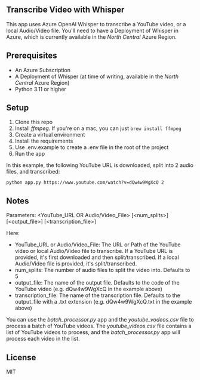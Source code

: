 ## Transcribe Video with Whisper
This app uses Azure OpenAI Whisper to transcribe a YouTube video, or a local Audio/Video file. You'll need to have a Deployment of Whisper in Azure, which is currently available in the *North Central* Azure Region.

## Prerequisites
- An Azure Subscription
- A Deployment of Whisper (at time of writing, available in the *North Central* Azure Region)
- Python 3.11 or higher

## Setup
1. Clone this repo
2. Install _ffmpeg_. If you're on a mac, you can just ```brew install ffmpeg``` 
3. Create a virtual environment
4. Install the requirements
5. Use .env.example to create a .env file in the root of the project
6. Run the app
   
In this example, the following YouTube URL is downloaded, split into 2 audio files, and transcribed:
```
python app.py https://www.youtube.com/watch?v=dQw4w9WgXcQ 2
```

## Notes
Parameters: <YouTube_URL OR Audio/Video_File> [<num_splits>] [<output_file>] [<transcription_file>]


Here:
- YouTube_URL or Audio/Video_File: The URL or Path of the YouTube video or local Audio/Video file to transcribe. If a YouTube URL is provided, it's first downloaded and then split/transcribed. If a local Audio/Video file is provided, it's split/transcribed.
- num_splits: The number of audio files to split the video into. Defaults to 5
- output_file: The name of the output file. Defaults to the code of the YouTube video (e.g. dQw4w9WgXcQ in the example above)
- transcription_file: The name of the transcription file. Defaults to the output_file with a .txt extension (e.g. dQw4w9WgXcQ.txt in the example above)

You can use the *batch_processor.py* app and the *youtube_vodeos.csv* file to process a batch of YouTube videos. The *youtube_videos.csv* file contains a list of YouTube videos to process, and the *batch_processor.py* app will process each video in the list.

## License
MIT
